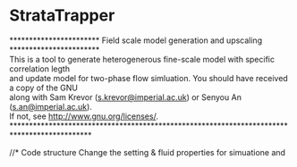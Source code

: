 # StrataTrapper

*********************** Field scale model generation and upscaling *********************** <br>
This is a tool to generate heterogenerous fine-scale model with specific correlation legth <br>
and update model for two-phase flow simluation. You should have received a copy of the GNU <br>
along with Sam Krevor (s.krevor@imperial.ac.uk) or Senyou An (s.an@imperial.ac.uk).        <br>
If not, see <http://www.gnu.org/licenses/>.                                                <br> 
********************************************************************************************<br> 

//* Code structure
Change the setting & fluid properties for simuatione and  

